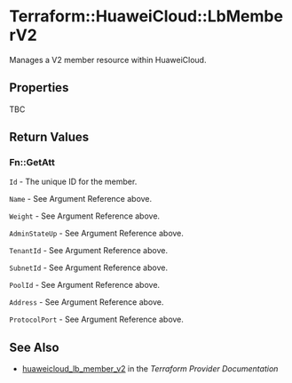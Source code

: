 # Terraform::HuaweiCloud::LbMemberV2

Manages a V2 member resource within HuaweiCloud.

## Properties

TBC

## Return Values

### Fn::GetAtt

`Id` - The unique ID for the member.

`Name` - See Argument Reference above.

`Weight` - See Argument Reference above.

`AdminStateUp` - See Argument Reference above.

`TenantId` - See Argument Reference above.

`SubnetId` - See Argument Reference above.

`PoolId` - See Argument Reference above.

`Address` - See Argument Reference above.

`ProtocolPort` - See Argument Reference above.

## See Also

* [huaweicloud_lb_member_v2](https://www.terraform.io/docs/providers/huaweicloud/r/lb_member_v2.html) in the _Terraform Provider Documentation_
